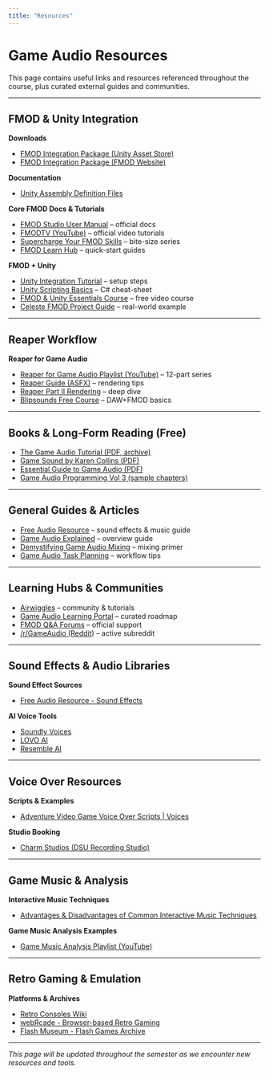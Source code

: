 ```yaml
---
title: "Resources"
---
```


# Game Audio Resources

This page contains useful links and resources referenced throughout the course, plus curated external guides and communities.

---

## FMOD & Unity Integration

**Downloads**
- [FMOD Integration Package (Unity Asset Store)](https://assetstore.unity.com/packages/tools/audio/fmod-for-unity-161631)
- [FMOD Integration Package (FMOD Website)](https://www.fmod.com/download#integrations)

**Documentation**
- [Unity Assembly Definition Files](https://docs.unity3d.com/Manual/ScriptCompilationAssemblyDefinitionFiles.html)

**Core FMOD Docs & Tutorials**
- [FMOD Studio User Manual](https://www.fmod.com/docs/2.02/studio/welcome-to-fmod-studio.html) – official docs
- [FMODTV (YouTube)](https://www.youtube.com/user/FMODTV) – official video tutorials
- [Supercharge Your FMOD Skills](https://www.asoundeffect.com/fmod-game-audio-guide/) – bite-size series
- [FMOD Learn Hub](https://www.fmod.com/learn) – quick-start guides

**FMOD + Unity**
- [Unity Integration Tutorial](https://www.fmod.com/docs/2.00/unity/integration-tutorial.html) – setup steps
- [Unity Scripting Basics](https://colinvandervort.medium.com/fmod-unity-scripting-the-basics-951d58b1ca8d) – C# cheat-sheet
- [FMOD & Unity Essentials Course](https://scottgamesounds.com/course/the-fmod-and-unity-essentials/) – free video course
- [Celeste FMOD Project Guide](https://www.fmod.com/docs/2.03/studio/appendix-a-celeste.html) – real-world example

---

## Reaper Workflow

**Reaper for Game Audio**
- [Reaper for Game Audio Playlist (YouTube)](https://www.youtube.com/playlist?list=PL1v3sC61W445w3x2TrkOLip0noIJZp4Xu) – 12-part series
- [Reaper Guide (ASFX)](https://www.asoundeffect.com/reaper-for-game-audio-getting-started-rendering/) – rendering tips
- [Reaper Part II Rendering](https://javierzumer.com/blog/2020/7/31/reaper-for-game-audio-part-ii-rendering) – deep dive
- [Blipsounds Free Course](https://blipsounds.com/TW_FreeCourse) – DAW+FMOD basics

---

## Books & Long-Form Reading (Free)

- [The Game Audio Tutorial (PDF, archive)](https://archive.org/details/gameaudiotutoria0000stev)
- [Game Sound by Karen Collins (PDF)](https://nibmehub.com/opac-service/pdf/read/Game%20Sound%20_%20an%20introduction%20to%20the%20history-%20theory-%20and%20practice%20of%20video%20game%20music%20and%20sound%20design.pdf)
- [Essential Guide to Game Audio (PDF)](https://resource.laikipia.ac.ke/sites/default/files/The%20Essential%20Guide%20To%20Game%20Audio_0.pdf)
- [Game Audio Programming Vol 3 (sample chapters)](https://dokumen.pub/game-audio-programming-volume-3-principles-and-practices-9780429331251-9780367354138-9780367348045-0367354136-0429331258-9781000169621-1000169626-9781000169645-1000169642.html)

---

## General Guides & Articles

- [Free Audio Resource](https://www.freeaudioresource.com/) – sound effects & music guide
- [Game Audio Explained](https://www.asoundeffect.com/gameaudioexplained/) – overview guide
- [Demystifying Game Audio Mixing](https://www.asoundeffect.com/game-audio-mixing-demystified/) – mixing primer
- [Game Audio Task Planning](https://www.asoundeffect.com/game-audio-planning-guide/) – workflow tips

---

## Learning Hubs & Communities

- [Airwiggles](https://www.airwiggles.com/) – community & tutorials
- [Game Audio Learning Portal](https://www.gameaudiolearning.com/) – curated roadmap
- [FMOD Q&A Forums](https://qa.fmod.com/) – official support
- [/r/GameAudio (Reddit)](https://www.reddit.com/r/GameAudio/) – active subreddit

---

## Sound Effects & Audio Libraries

**Sound Effect Sources**
- [Free Audio Resource - Sound Effects](https://www.freeaudioresource.com/sound-effects)

**AI Voice Tools**
- [Soundly Voices](https://getsoundly.com/)
- [LOVO AI](https://lovo.ai/)
- [Resemble AI](https://www.resemble.ai/)

---

## Voice Over Resources

**Scripts & Examples**
- [Adventure Video Game Voice Over Scripts | Voices](https://www.voices.com/blog/adventure-video-game-voice-over-scripts/)

**Studio Booking**
- [Charm Studios (DSU Recording Studio)](https://sites.google.com/view/charmstudios?pli=1)

---

## Game Music & Analysis

**Interactive Music Techniques**
- [Advantages & Disadvantages of Common Interactive Music Techniques](https://web.archive.org/web/20181113210932/https://www.designingmusicnow.com/2016/06/13/advantages-disadvantages-common-interactive-music-techniques-used-video-games/)

**Game Music Analysis Examples**
- [Game Music Analysis Playlist (YouTube)](https://www.youtube.com/watch?v=DtHLMGiQlJw&list=PL-ZQIvQFPv4J_32ofFpI5Nd-WCk88rAC4)

---

## Retro Gaming & Emulation

**Platforms & Archives**
- [Retro Consoles Wiki](https://retroconsoles.fandom.com/wiki/Retro_Consoles_Wiki)
- [webЯcade - Browser-based Retro Gaming](https://play.webrcade.com/)
- [Flash Museum - Flash Games Archive](https://flashmuseum.org/)

---

*This page will be updated throughout the semester as we encounter new resources and tools.*

